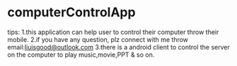 computerControlApp
==================
tips:
    1.this application can help user to control their computer throw their mobile.
    2.if you have any question, plz connect with me throw email:liuisgood@outlook.com
    3.there is a android client to control the server on the computer to play music,movie,PPT & so on.
